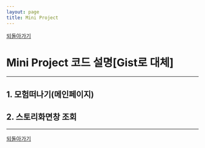 ```yaml
---
layout: page
title: Mini Project
---
```


[되돌아가기](https://leesohyeon96.github.io/projects/#miniproject)

# Mini Project 코드 설명[Gist로 대체]  

***

  
## 1. 모험떠나기(메인페이지)
  <script src="https://gist.github.com/leesohyeon96/8255cda6108bbb4a8a088bf31539a8be.js"></script>  
  
##  2. 스토리화면창 조회
  <script src="https://gist.github.com/leesohyeon96/26d6532f3eecf861de3a03cd258137e7.js"></script>
  


***  

[되돌아가기](https://leesohyeon96.github.io/projects/#miniproject)
